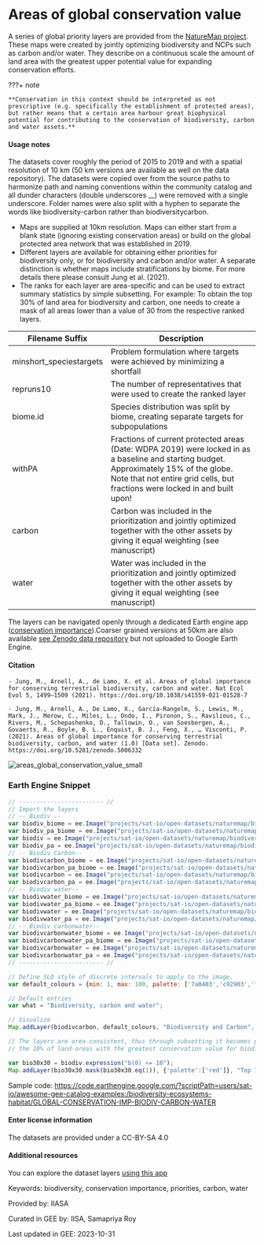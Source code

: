# Areas of global conservation value

A series of global priority layers are provided from the [NatureMap project](https://iiasa.ac.at/models-tools-data/areas-of-global-conservation-importance-for-biodiversity-carbon-and-water). These maps were created by jointly optimizing biodiversity and NCPs such as carbon and/or water. They describe on a continuous scale the amount of land area with the greatest upper potential value for expanding conservation efforts.

<div class="result" markdown>

???+ note

    **Conservation in this context should be interpreted as not prescriptive (e.g. specifically the establishment of protected areas), but rather means that a certain area harbour great biophysical potential for contributing to the conservation of biodiversity, carbon and water assets.**

</div>

#### Usage notes
The datasets cover roughly the period of 2015 to 2019 and with a spatial resolution of 10 km (50 km versions are available as well on the data repository). The datasets were copied over from the source paths to harmonize path and naming conventions within the community catalog and all dunder characters (double underscores __) were removed with a single underscore. Folder names were also split with a hyphen to separate the words like biodiversity-carbon rather than biodiversitycarbon.

* Maps are supplied at 10km resolution. Maps can either start from a blank state (ignoring existing conservation areas) or build on the global protected area network that was established in 2019.
* Different layers are available for obtaining either priorities for biodiversity only, or for biodiversity and carbon and/or water. A separate distinction is whether maps include stratifications by biome. For more details there please consult Jung et al. (2021).
* The ranks for each layer are area-specific and can be used to extract summary statistics by simple subsetting. For example: To obtain the top 30% of land area for biodiversity and carbon, one needs to create a mask of all areas lower than a value of 30 from the respective ranked layers.


| Filename Suffix       | Description                                                                                                         |
|-----------------------|---------------------------------------------------------------------------------------------------------------------|
| minshort_speciestargets | Problem formulation where targets were achieved by minimizing a shortfall                                         |
| repruns10              | The number of representatives that were used to create the ranked layer                                              |
| biome.id              | Species distribution was split by biome, creating separate targets for subpopulations                             |
| withPA                | Fractions of current protected areas (Date: WDPA 2019) were locked in as a baseline and starting budget. Approximately 15% of the globe. Note that not entire grid cells, but fractions were locked in and built upon! |
| carbon                | Carbon was included in the prioritization and jointly optimized together with the other assets by giving it equal weighting (see manuscript) |
| water                 | Water was included in the prioritization and jointly optimized together with the other assets by giving it equal weighting (see manuscript) |

The layers can be navigated openly through a dedicated Earth engine app ([conservation importance](https://uploads.users.earthengine.app/view/conservationimportance)).Coarser grained versions at 50km are also available [see Zenodo data repository](https://doi.org/10.5281/zenodo.5006332) but not uploaded to Google Earth Engine.

#### Citation

```
- Jung, M., Arnell, A., de Lamo, X. et al. Areas of global importance for conserving terrestrial biodiversity, carbon and water. Nat Ecol Evol 5, 1499–1509 (2021). https://doi.org/10.1038/s41559-021-01528-7

- Jung, M., Arnell, A., De Lamo, X., García-Rangelm, S., Lewis, M., Mark, J., Merow, C., Miles, L., Ondo, I., Pironon, S., Ravilious, C., Rivers, M., Schepashenko, D., Tallowin, O., van Soesbergen, A., Govaerts, R., Boyle, B. L., Enquist, B. J., Feng, X., … Visconti, P. (2021). Areas of global importance for conserving terrestrial biodiversity, carbon, and water (1.0) [Data set]. Zenodo. https://doi.org/10.5281/zenodo.5006332
```

![areas_global_conservation_value_small](https://github.com/samapriya/awesome-gee-community-datasets/assets/6677629/b990e8f6-4545-427f-84f1-5f52ec5fb329)

### Earth Engine Snippet

```js
// ------------------------ //
// Import the layers
// -- Biodiv --
var biodiv_biome = ee.Image("projects/sat-io/open-datasets/naturemap/biodiversity/minshort_speciestargets_biome_esh10km_repruns10_ranked");
var biodiv_pa_biome = ee.Image("projects/sat-io/open-datasets/naturemap/biodiversity/minshort_speciestargets_biome_withPA_esh10km_repruns10_ranked");
var biodiv = ee.Image("projects/sat-io/open-datasets/naturemap/biodiversity/minshort_speciestargets_esh10km_repruns10_ranked");
var biodiv_pa = ee.Image("projects/sat-io/open-datasets/naturemap/biodiversity/minshort_speciestargetswithPA_esh10km_repruns10_ranked");
// -- Biodiv Carbon--
var biodivcarbon_biome = ee.Image("projects/sat-io/open-datasets/naturemap/biodiversity-carbon/minshort_speciestargets_biome_carbon_esh10km_repruns10_ranked");
var biodivcarbon_pa_biome = ee.Image("projects/sat-io/open-datasets/naturemap/biodiversity-carbon/minshort_speciestargets_biome_withPA_carbon_esh10km_repruns10_ranked");
var biodivcarbon = ee.Image("projects/sat-io/open-datasets/naturemap/biodiversity-carbon/minshort_speciestargets_carbon_esh10km_repruns10_ranked");
var biodivcarbon_pa = ee.Image("projects/sat-io/open-datasets/naturemap/biodiversity-carbon/minshort_speciestargetswithPA_carbon_esh10km_repruns10_ranked");
// -- Biodiv water--
var biodivwater_biome = ee.Image("projects/sat-io/open-datasets/naturemap/biodiversity-water/minshort_speciestargets_biome_water_esh10km_repruns10_ranked");
var biodivwater_pa_biome = ee.Image("projects/sat-io/open-datasets/naturemap/biodiversity-water/minshort_speciestargets_biome_withPA_water_esh10km_repruns10_ranked");
var biodivwater = ee.Image("projects/sat-io/open-datasets/naturemap/biodiversity-water/minshort_speciestargets_water_esh10km_repruns10_ranked");
var biodivwater_pa = ee.Image("projects/sat-io/open-datasets/naturemap/biodiversity-water/minshort_speciestargetswithPA_water_esh10km_repruns10_ranked");
// -- Biodiv carbonwater--
var biodivcarbonwater_biome = ee.Image("projects/sat-io/open-datasets/naturemap/biodiversity-carbon-water/minshort_speciestargets_biome_carbon_water_esh10km_repruns10_ranked");
var biodivcarbonwater_pa_biome = ee.Image("projects/sat-io/open-datasets/naturemap/biodiversity-carbon-water/minshort_speciestargets_biome_withPA_carbon_water_esh10km_repruns10_ranked");
var biodivcarbonwater = ee.Image("projects/sat-io/open-datasets/naturemap/biodiversity-carbon-water/minshort_speciestargets_carbon_water_esh10km_repruns10_ranked");
var biodivcarbonwater_pa = ee.Image("projects/sat-io/open-datasets/naturemap/biodiversity-carbon-water/minshort_speciestargetswithPA_carbon_water_esh10km_repruns10_ranked");
// ------------------------ //

// Define SLD style of discrete intervals to apply to the image.
var default_colours = {min: 1, max: 100, palette: ['7a0403','c92903','f56918','fbb938','c9ef34','74fe5d','1be5b5','35abf8','4662d8','30123b']};

// Default entries
var what = "Biodiversity, carbon and water";

// Visualize
Map.addLayer(biodivcarbon, default_colours, "Biodiversity and Carbon", true);

// The layers are area-consistent, thus through subsetting it becomes possible to identify for example
// the 10% of land-areas with the greatest conservation value for biodiversity

var bio30x30 = biodiv.expression("b(0) <= 10");
Map.addLayer(bio30x30.mask(bio30x30.eq(1)), {'palette':['red']}, "Top 10% value for biodiversity only", false);
```

Sample code: https://code.earthengine.google.com/?scriptPath=users/sat-io/awesome-gee-catalog-examples:/biodiversity-ecosystems-habitat/GLOBAL-CONSERVATION-IMP-BIODIV-CARBON-WATER

#### Enter license information

The datasets are provided under a CC-BY-SA 4.0

#### Additional resources
You can explore the dataset layers [using this app](https://uploads.users.earthengine.app/view/conservationimportance)

Keywords: biodiversity, conservation importance, priorities, carbon, water

Provided by: IIASA

Curated in GEE by: IISA, Samapriya Roy

Last updated in GEE: 2023-10-31
